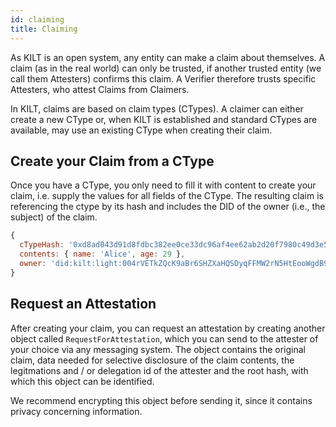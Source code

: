 ```yaml
---
id: claiming
title: Claiming
---
```

As KILT is an open system, any entity can make a claim about themselves. A claim (as in the real world) can only be trusted, if another trusted entity (we call them Attesters) confirms this claim. A Verifier therefore trusts specific Attesters, who attest Claims from Claimers.

In KILT, claims are based on claim types (CTypes). A claimer can either create a new CType or, when KILT is established and standard CTypes are available, may use an existing CType when creating their claim.

## Create your Claim from a CType

Once you have a CType, you only need to fill it with content to create your claim, i.e. supply the values for all fields of the CType.
The resulting claim is referencing the ctype by its hash and includes the DID of the owner (i.e., the subject) of the claim.

```js title="Example Claim"
{
  cTypeHash: '0xd8ad043d91d8fdbc382ee0ce33dc96af4ee62ab2d20f7980c49d3e577d80e5f5',
  contents: { name: 'Alice', age: 29 },
  owner: 'did:kilt:light:004rVETkZQcK9aBr6SHZXaHQSDyqFFMW2rN5HtEooWgdB92JMg'
}
```

## Request an Attestation

After creating your claim, you can request an attestation by creating another object called `RequestForAttestation`, which you can send to the attester of your choice via any messaging system.
The object contains the original claim, data needed for selective disclosure of the claim contents, the legitmations and / or delegation id of the attester and the root hash, with which this object can be identified.

We recommend encrypting this object before sending it, since it contains privacy concerning information.

